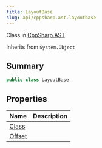 ```yaml
---
title: LayoutBase
slug: api/cppsharp.ast.layoutbase
---
```

Class in [CppSharp.AST](/api/cppsharp/ast)

Inherits from `System.Object`

## Summary



```csharp
public class LayoutBase
```

## Properties

|Name|Description|
|:---|:---|
|[Class](/api/cppsharp/ast/layoutbase/class)||
|[Offset](/api/cppsharp/ast/layoutbase/offset)||


